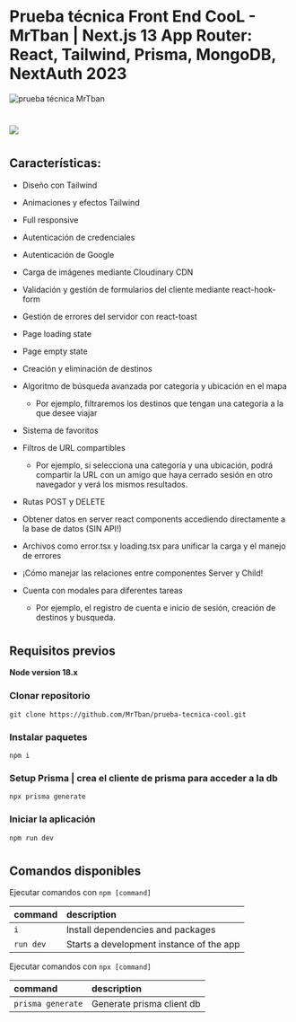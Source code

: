 # Prueba técnica Front End CooL - MrTban | Next.js 13 App Router: React, Tailwind, Prisma, MongoDB, NextAuth 2023

![prueba técnica MrTban](https://res.cloudinary.com/dhfrzje8b/image/upload/v1685972724/capturas/Main_u7nnxe.png)

#

![](https://res.cloudinary.com/dhfrzje8b/image/upload/v1685975050/capturas/MrTbanPruebaTecnica_amhqff.png)

#

## Características:

- Diseño con Tailwind
- Animaciones y efectos Tailwind
- Full responsive
- Autenticación de credenciales
- Autenticación de Google
- Carga de imágenes mediante Cloudinary CDN
- Validación y gestión de formularios del cliente mediante react-hook-form
- Gestión de errores del servidor con react-toast
- Page loading state
- Page empty state
- Creación y eliminación de destinos
- Algoritmo de búsqueda avanzada por categoría y ubicación en el mapa
  - Por ejemplo, filtraremos los destinos que tengan una categoria a la que desee viajar
- Sistema de favoritos
- Filtros de URL compartibles
  - Por ejemplo, si selecciona una categoría y una ubicación, podrá compartir la URL con un amigo que haya cerrado sesión en otro navegador y verá los mismos resultados.
- Rutas POST y DELETE
- Obtener datos en server react components accediendo directamente a la base de datos (SIN API!)
- Archivos como error.tsx y loading.tsx para unificar la carga y el manejo de errores
- ¡Cómo manejar las relaciones entre componentes Server y Child!
- Cuenta con modales para diferentes tareas

  - Por ejemplo, el registro de cuenta e inicio de sesión, creación de destinos y busqueda.

#

## Requisitos previos

**Node version 18.x**

### Clonar repositorio

```shell
git clone https://github.com/MrTban/prueba-tecnica-cool.git
```

### Instalar paquetes

```shell
npm i
```

### Setup Prisma | crea el cliente de prisma para acceder a la db

```shell
npx prisma generate
```

### Iniciar la aplicación

```shell
npm run dev
```

#

## Comandos disponibles

Ejecutar comandos con `npm [command]`

| command   | description                              |
| :-------- | :--------------------------------------- |
| `i`       | Install dependencies and packages        |
| `run dev` | Starts a development instance of the app |

Ejecutar comandos con `npx [command]`

| command           | description               |
| :---------------- | :------------------------ |
| `prisma generate` | Generate prisma client db |
